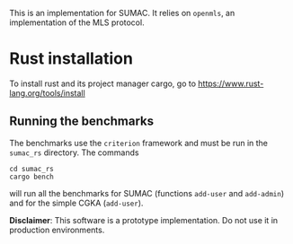 This is an implementation for SUMAC. It relies on `openmls`, an implementation of the MLS protocol.


# Rust installation

To install rust and its project manager cargo, go to https://www.rust-lang.org/tools/install



## Running the benchmarks

The benchmarks use the `criterion` framework and must be run in the `sumac_rs` directory. The commands 

```
cd sumac_rs
cargo bench
```

will run all the benchmarks for SUMAC (functions `add-user` and `add-admin`) and for the simple CGKA (`add-user`).



**Disclaimer**: This software is a prototype implementation. Do not use it in production environments.


